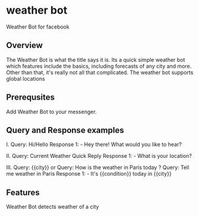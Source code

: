 # weather bot
Weather Bot for facebook

Overview
--------
The Weather Bot is what the title says it is. Its a quick simple weather bot which features include the basics, including forecasts of any city and more. Other than that, it's really not all that complicated. The weather bot supports global locations

Prerequsites
--------
Add Weather Bot to your messenger.

Query and Response examples
--------

I.	Query: Hi/Hello
	Response 1:
	-	Hey there! What would you like to hear?

II.	Query: Current Weather Quick Reply
	Response 1:
	-	What is your location?

III.	Query: {{city}} or
	Query: How is the weather in Paris today ?
	Query: Tell me weather in Paris
	Response 1:
	-	 It's {{condition}} today in {{city}}
	
Features
--------
Weather Bot detects weather of a city
